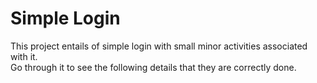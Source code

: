 # Simple Login
This project entails of simple login with small minor activities associated with it.  
Go through it to see the following details that they are correctly done. 